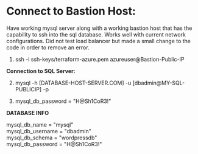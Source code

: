 # Connect to Bastion Host:

Have working mysql server along with a working bastion host that has the capability to ssh into the sql database. Works well with current network configurations. Did not test load balancer but made a small change to the code in order to remove an error.


1) ssh -i ssh-keys/terraform-azure.pem azureuser@Bastion-Public-IP

 <b>  Connection to SQL Server: </b> </br>
 
2) mysql -h [DATABASE-HOST-SERVER.COM] -u [dbadmin@MY-SQL-PUBLICIP] -p 

3) mysql_db_password = "H@Sh1CoR3!"




<b> DATABASE INFO </b> </br>

mysql_db_name = "mysql" </br>
mysql_db_username = "dbadmin" </br>
mysql_db_schema = "wordpressdb" </br>
mysql_db_password = "H@Sh1CoR3!"
